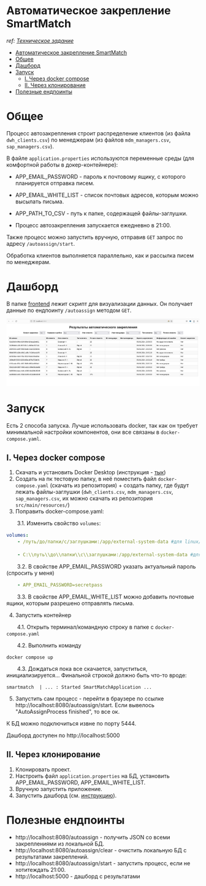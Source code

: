 # Автоматическое закрепление SmartMatch
_ref: [Техническое задание](https://docs.google.com/document/d/1Oc6vNmB1S7iFU8d62P16DfhGp1Ja9PEedhL3NxFU2p8/edit)_

<!-- TOC -->
* [Автоматическое закрепление SmartMatch](#автоматическое-закрепление-smartmatch)
* [Общее](#общее)
* [Дашборд](#дашборд)
* [Запуск](#запуск)
  * [I. Через docker compose](#i-через-docker-compose)
  * [II. Через клонирование](#ii-через-клонирование)
* [Полезные ендпоинты](#полезные-ендпоинты)
<!-- TOC -->

# Общее
Процесс автозакрепления строит распределение клиентов (из файла `dwh_clients.csv`) по менеджерам (из файлов `mdm_managers.csv`, `sap_managers.csv`).

В файле `application.properties` используются переменные среды (для комфортной работы в докер-контейнере):
* APP_EMAIL_PASSWORD - пароль к почтовому ящику, с которого планируется отправка писем.
* APP_EMAIL_WHITE_LIST - список почтовых адресов, которым можно высылать письма.
* APP_PATH_TO_CSV - путь к папке, содержащей файлы-заглушки.

* Процесс автозакрепления запускается ежедневно в 21:00.

Также процесс можно запустить вручную, отправив `GET` запрос по адресу `/autoassign/start`.

Обработка клиентов выполняется параллельно, как и рассылка писем по менеджерам.

# Дашборд

В папке [frontend](frontend) лежит скрипт для визуализации данных. Он получает данные по ендпоинту `/autoassign` методом `GET`. 

![img.png](img.png)

# Запуск

Есть 2 способа запуска. Лучше использовать docker, так как он требует минимальной настройки компонентов, они все связаны в `docker-compose.yaml`.

## I. Через docker compose
 1. Скачать и установить Docker Desktop (инструкция - [тык](https://docs.docker.com/desktop/install/windows-install/))
2. Создать на пк тестовую папку, в неё поместить файл `docker-compose.yaml` (скачать из репозитория) + создать папку, где будут лежать файлы-заглушки (`dwh_clients.csv`, `mdm_managers.csv`, `sap_managers.csv`, их можно скачать из репозитория `src/main/resources/`)
3. Поправить docker-compose.yaml:

&emsp;&emsp;3.1. Изменить свойство `volumes`:
```yaml
volumes:
    - /путь/до/папки/c/заглушками:/app/external-system-data #для linux/mac
    
    - C:\\путь\\до\\папки\\с\\заглушками:/app/external-system-data #для windows
```
&emsp;&emsp;3.2. В свойстве APP_EMAIL_PASSWORD указать актуальный пароль (спросить у меня)

```yaml
    - APP_EMAIL_PASSWORD=secretpass
```

&emsp;&emsp;3.3. В свойстве APP_EMAIL_WHITE_LIST можно добавить почтовые ящики, которым разрешено отправлять письма.

4. Запустить контейнер

&emsp;&emsp;4.1. Открыть терминал/командную строку в папке с `docker-compose.yaml`

&emsp;&emsp;4.2. Выполнить команду
```shell
docker compose up
```
&emsp;&emsp;4.3. Дождаться пока все скачается, запуститься, инициализируется...
Финальной строкой должно быть что-то вроде:
```shell
smartmatch  | ... : Started SmartMatchApplication ...
```
5. Запустить сам процесс - перейти в браузере по ссылке http://localhost:8080/autoassign/start. Если вывелось "AutoAssignProcess finished", то все ок.

К БД можно подключиться извне по порту 5444.

Дашборд доступен по http://localhost:5000
## II. Через клонирование
1. Клонировать проект.
2. Настроить файл `application.properties` на БД, установить APP_EMAIL_PASSWORD, APP_EMAIL_WHITE_LIST.
3. Вручную запустить приложение.
4. Запустить дашборд (см. [инструкцию](frontend/README.md)).

# Полезные ендпоинты
- http://localhost:8080/autoassign - получить JSON со всеми закреплениями из локальной БД.
- http://localhost:8080/autoassign/clear - очистить локальную БД с результатами закреплений.
- http://localhost:8080/autoassign/start - запустить процесс, если не хотитеждать 21:00.
- http://localhost:5000 - дашборд с результатами
